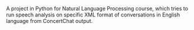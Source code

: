 A project in Python for Natural Language Processing course, which tries to run speech analysis on specific XML format of conversations in English language from ConcertChat output.